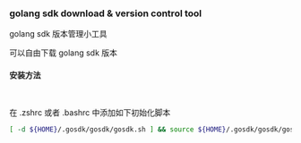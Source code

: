 ### golang sdk download & version control tool

golang sdk 版本管理小工具

可以自由下载 golang sdk 版本


#### 安装方法


```bash



```


在 .zshrc 或者 .bashrc 中添加如下初始化脚本
```bash
[ -d ${HOME}/.gosdk/gosdk/gosdk.sh ] && source ${HOME}/.gosdk/gosdk/gosdk.sh && gosdk init
```